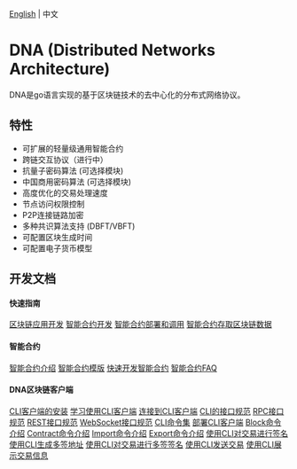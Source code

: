 
[English](README.md) | 中文

# DNA (Distributed Networks Architecture)

DNA是go语言实现的基于区块链技术的去中心化的分布式网络协议。

## 特性

* 可扩展的轻量级通用智能合约
* 跨链交互协议（进行中）
* 抗量子密码算法 (可选择模块)
* 中国商用密码算法 (可选择模块)
* 高度优化的交易处理速度
* 节点访问权限控制
* P2P连接链路加密
* 多种共识算法支持 (DBFT/VBFT)
* 可配置区块生成时间
* 可配置电子货币模型

## 开发文档

#### 快速指南

[区块链应用开发](docs-cn/QuickGuide/00-dapp_development.md)
[智能合约开发](docs-cn/QuickGuide/01-debug-a-Smart-Contract.md)
[智能合约部署和调用](docs-cn/QuickGuide/02-deploy-invoke.md)
[智能合约存取区块链数据](docs-cn/QuickGuide/07-deposit-certificate.md)


#### 智能合约

[智能合约介绍](docs-cn/smartcontract/01-started.md)
[智能合约模版](docs-cn/smartcontract/02-template.md)
[快速开发智能合约](docs-cn/smartcontract/04-tutorials.md)
[智能合约FAQ](docs-cn/smartcontract/05-sc-faq.md)

#### DNA区块链客户端

[CLI客户端的安装](docs-cn/cli/01-install.md)
[学习使用CLI客户端](docs-cn/cli/02-getting-started.md)
[连接到CLI客户端](docs-cn/cli/03-connect-to-client.md)
[CLI的接口规范](docs-cn/cli/04-interface-specification.md)
[RPC接口规范](docs-cn/cli/05-rpc-specification.md)
[REST接口规范](docs-cn/cli/06-restful-specification.md)
[WebSocket接口规范](docs-cn/cli/07-ws-specification.md)
[CLI命令集](docs-cn/cli/08-cli-usage.md)
[部署CLI客户端](docs-cn/cli/09-deploy-node.md)
[Block命令介绍](docs-cn/cli/11-block-info.md)
[Contract命令介绍](docs-cn/cli/13-contract.md)
[Import命令介绍](docs-cn/cli/14-block-import.md)
[Export命令介绍](docs-cn/cli/15-block-export.md)
[使用CLI对交易进行签名](docs-cn/cli/17-sig-tx.md)
[使用CLI生成多签地址](docs-cn/cli/18-multi-sig-address.md)
[使用CLI对交易进行多签签名](docs-cn/cli/19-multi-sig-tx.md)
[使用CLI发送交易](docs-cn/cli/20-send-tx.md)
[使用CLI展示交易信息](docs-cn/cli/21-show-tx.md)
